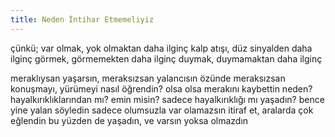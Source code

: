 ```yaml
---
title: Neden İntihar Etmemeliyiz
---
```


çünkü;
    var olmak, yok olmaktan daha ilginç
    kalp atışı, düz sinyalden daha ilginç
    görmek, görmemekten daha ilginç
    duymak, duymamaktan daha ilginç

meraklıysan yaşarsın, meraksızsan yalancısın
özünde meraksızsan konuşmayı, yürümeyi nasıl öğrendin?
olsa olsa merakını kaybettin
neden? hayalkırıklıklarından mı?
emin misin? sadece hayalkırıklığı mı yaşadın?
bence yine yalan söyledin
sadece olumsuzla var olamazsın
itiraf et, aralarda çok eğlendin
bu yüzden de yaşadın, ve varsın
yoksa olmazdın
